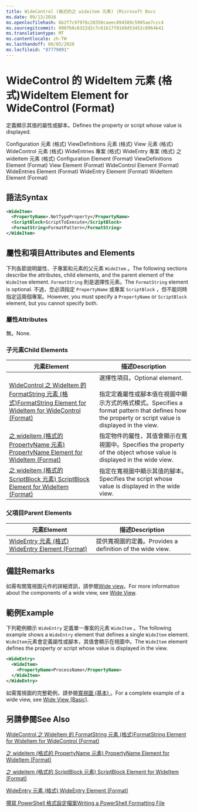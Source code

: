 ```yaml
---
title: WideControl (格式的之 wideitem 元素) |Microsoft Docs
ms.date: 09/13/2016
ms.openlocfilehash: 6b2f7c97978c20350caeec894589c5995ae7ccc4
ms.sourcegitcommit: 0907b8c6322d2c7c61b17f8168d53452c8964b41
ms.translationtype: MT
ms.contentlocale: zh-TW
ms.lasthandoff: 08/05/2020
ms.locfileid: "87779891"
---
```

# <a name="wideitem-element-for-widecontrol-format"></a><span data-ttu-id="dd42d-102">WideControl 的 WideItem 元素 (格式)</span><span class="sxs-lookup"><span data-stu-id="dd42d-102">WideItem Element for WideControl (Format)</span></span>

<span data-ttu-id="dd42d-103">定義顯示其值的屬性或腳本。</span><span class="sxs-lookup"><span data-stu-id="dd42d-103">Defines the property or script whose value is displayed.</span></span>

<span data-ttu-id="dd42d-104">Configuration 元素 (格式) ViewDefinitions 元素 (格式) View 元素 (格式) WideControl 元素 (格式) WideEntries 專案 (格式) WideEntry 專案 (格式) 之 wideitem 元素 (格式) </span><span class="sxs-lookup"><span data-stu-id="dd42d-104">Configuration Element (Format) ViewDefinitions Element (Format) View Element (Format) WideControl Element (Format) WideEntries Element (Format) WideEntry Element (Format) WideItem Element (Format)</span></span>

## <a name="syntax"></a><span data-ttu-id="dd42d-105">語法</span><span class="sxs-lookup"><span data-stu-id="dd42d-105">Syntax</span></span>

```xml
<WideItem>
  <PropertyName>.NetTypeProperty</PropertyName>
  <ScriptBlock>ScriptToExecute</ScriptBlock>
  <FormatString>FormatPattern</FormatString>
</WideItem>
```

## <a name="attributes-and-elements"></a><span data-ttu-id="dd42d-106">屬性和項目</span><span class="sxs-lookup"><span data-stu-id="dd42d-106">Attributes and Elements</span></span>

<span data-ttu-id="dd42d-107">下列各節說明屬性、子專案和元素的父元素 `WideItem` 。</span><span class="sxs-lookup"><span data-stu-id="dd42d-107">The following sections describe the attributes, child elements, and the parent element of the `WideItem` element.</span></span> <span data-ttu-id="dd42d-108">`FormatString` 則是選擇性元素。</span><span class="sxs-lookup"><span data-stu-id="dd42d-108">The `FormatString` element is optional.</span></span> <span data-ttu-id="dd42d-109">不過，您必須指定 `PropertyName` 或專案 `ScriptBlock` ，但不能同時指定這兩個專案。</span><span class="sxs-lookup"><span data-stu-id="dd42d-109">However, you must specify a `PropertyName` or `ScriptBlock` element, but you cannot specify both.</span></span>

### <a name="attributes"></a><span data-ttu-id="dd42d-110">屬性</span><span class="sxs-lookup"><span data-stu-id="dd42d-110">Attributes</span></span>

<span data-ttu-id="dd42d-111">無。</span><span class="sxs-lookup"><span data-stu-id="dd42d-111">None.</span></span>

### <a name="child-elements"></a><span data-ttu-id="dd42d-112">子元素</span><span class="sxs-lookup"><span data-stu-id="dd42d-112">Child Elements</span></span>

|<span data-ttu-id="dd42d-113">元素</span><span class="sxs-lookup"><span data-stu-id="dd42d-113">Element</span></span>|<span data-ttu-id="dd42d-114">描述</span><span class="sxs-lookup"><span data-stu-id="dd42d-114">Description</span></span>|
|-------------|-----------------|
|[<span data-ttu-id="dd42d-115">WideControl 之 WideItem 的 FormatString 元素 (格式)</span><span class="sxs-lookup"><span data-stu-id="dd42d-115">FormatString Element for WideItem for WideControl (Format)</span></span>](./formatstring-element-for-wideitem-for-widecontrol-format.md)|<span data-ttu-id="dd42d-116">選擇性項目。</span><span class="sxs-lookup"><span data-stu-id="dd42d-116">Optional element.</span></span><br /><br /> <span data-ttu-id="dd42d-117">指定定義屬性或腳本值在視圖中顯示方式的格式模式。</span><span class="sxs-lookup"><span data-stu-id="dd42d-117">Specifies a format pattern that defines how the property or script value is displayed in the view.</span></span>|
|[<span data-ttu-id="dd42d-118">之 wideitem (格式的 PropertyName 元素) </span><span class="sxs-lookup"><span data-stu-id="dd42d-118">PropertyName Element for WideItem (Format)</span></span>](./propertyname-element-for-wideitem-for-widecontrol-format.md)|<span data-ttu-id="dd42d-119">指定物件的屬性，其值會顯示在寬視圖中。</span><span class="sxs-lookup"><span data-stu-id="dd42d-119">Specifies the property of the object whose value is displayed in the wide view.</span></span>|
|[<span data-ttu-id="dd42d-120">之 wideitem (格式的 ScriptBlock 元素) </span><span class="sxs-lookup"><span data-stu-id="dd42d-120">ScriptBlock Element for WideItem (Format)</span></span>](./scriptblock-element-for-wideitem-for-widecontrol-format.md)|<span data-ttu-id="dd42d-121">指定在寬視圖中顯示其值的腳本。</span><span class="sxs-lookup"><span data-stu-id="dd42d-121">Specifies the script whose value is displayed in the wide view.</span></span>|

### <a name="parent-elements"></a><span data-ttu-id="dd42d-122">父項目</span><span class="sxs-lookup"><span data-stu-id="dd42d-122">Parent Elements</span></span>

|<span data-ttu-id="dd42d-123">元素</span><span class="sxs-lookup"><span data-stu-id="dd42d-123">Element</span></span>|<span data-ttu-id="dd42d-124">描述</span><span class="sxs-lookup"><span data-stu-id="dd42d-124">Description</span></span>|
|-------------|-----------------|
|[<span data-ttu-id="dd42d-125">WideEntry 元素 (格式) </span><span class="sxs-lookup"><span data-stu-id="dd42d-125">WideEntry Element (Format)</span></span>](./wideentry-element-for-widecontrol-format.md)|<span data-ttu-id="dd42d-126">提供寬視圖的定義。</span><span class="sxs-lookup"><span data-stu-id="dd42d-126">Provides a definition of the wide view.</span></span>|

## <a name="remarks"></a><span data-ttu-id="dd42d-127">備註</span><span class="sxs-lookup"><span data-stu-id="dd42d-127">Remarks</span></span>

<span data-ttu-id="dd42d-128">如需有關寬視圖元件的詳細資訊，請參閱[Wide view](./creating-a-wide-view.md)。</span><span class="sxs-lookup"><span data-stu-id="dd42d-128">For more information about the components of a wide view, see [Wide View](./creating-a-wide-view.md).</span></span>

## <a name="example"></a><span data-ttu-id="dd42d-129">範例</span><span class="sxs-lookup"><span data-stu-id="dd42d-129">Example</span></span>

<span data-ttu-id="dd42d-130">下列範例顯示 `WideEntry` 定義單一專案的元素 `WideItem` 。</span><span class="sxs-lookup"><span data-stu-id="dd42d-130">The following example shows a `WideEntry` element that defines a single `WideItem` element.</span></span> <span data-ttu-id="dd42d-131">`WideItem`元素會定義屬性或腳本，其值會顯示在視圖中。</span><span class="sxs-lookup"><span data-stu-id="dd42d-131">The `WideItem` element defines the property or script whose value is displayed in the view.</span></span>

```xml
<WideEntry>
  <WideItem>
    <PropertyName>ProcessName</PropertyName>
  </WideItem>
</WideEntry>
```

<span data-ttu-id="dd42d-132">如需寬視圖的完整範例，請參閱[寬視圖 (基本) ](./wide-view-basic.md)。</span><span class="sxs-lookup"><span data-stu-id="dd42d-132">For a complete example of a wide view, see [Wide View (Basic)](./wide-view-basic.md).</span></span>

## <a name="see-also"></a><span data-ttu-id="dd42d-133">另請參閱</span><span class="sxs-lookup"><span data-stu-id="dd42d-133">See Also</span></span>

[<span data-ttu-id="dd42d-134">WideControl 之 WideItem 的 FormatString 元素 (格式)</span><span class="sxs-lookup"><span data-stu-id="dd42d-134">FormatString Element for WideItem for WideControl (Format)</span></span>](./formatstring-element-for-wideitem-for-widecontrol-format.md)

[<span data-ttu-id="dd42d-135">之 wideitem (格式的 PropertyName 元素) </span><span class="sxs-lookup"><span data-stu-id="dd42d-135">PropertyName Element for WideItem (Format)</span></span>](./propertyname-element-for-wideitem-for-widecontrol-format.md)

[<span data-ttu-id="dd42d-136">之 wideitem (格式的 ScriptBlock 元素) </span><span class="sxs-lookup"><span data-stu-id="dd42d-136">ScriptBlock Element for WideItem (Format)</span></span>](./scriptblock-element-for-wideitem-for-widecontrol-format.md)

[<span data-ttu-id="dd42d-137">WideEntry 元素 (格式) </span><span class="sxs-lookup"><span data-stu-id="dd42d-137">WideEntry Element (Format)</span></span>](./wideentry-element-for-widecontrol-format.md)

[<span data-ttu-id="dd42d-138">撰寫 PowerShell 格式設定檔案</span><span class="sxs-lookup"><span data-stu-id="dd42d-138">Writing a PowerShell Formatting File</span></span>](./writing-a-powershell-formatting-file.md)
